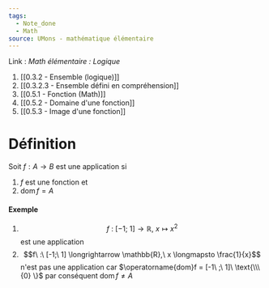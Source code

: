 ```yaml
---
tags:
  - Note_done
  - Math
source: UMons - mathématique élémentaire
---
```


Link :
_Math élémentaire : Logique_
1. [[0.3.2 - Ensemble (logique)]]
2. [[0.3.2.3 - Ensemble défini en compréhension]]
3. [[0.5.1 - Fonction (Math)]]
4. [[0.5.2 - Domaine d'une fonction]]
5. [[0.5.3 - Image d'une fonction]]

# Définition
Soit $f : A \longrightarrow B$ est une application si 
1. $f$ est une fonction et
2. $\operatorname{dom} f = A$ 

#### Exemple 
1. $$f\ :\ [-1;\ 1] \longrightarrow \mathbb{R},\ x \longmapsto x^2$$ est une application
2.  $$f\ :\ [-1;\ 1] \longrightarrow \mathbb{R},\ x \longmapsto \frac{1}{x}$$ n'est pas une application car $\operatorname{dom}f = [-1\ ;\ 1]\  \text{\\\{0} \}$ par conséquent $\operatorname{dom}f \neq A$ 

